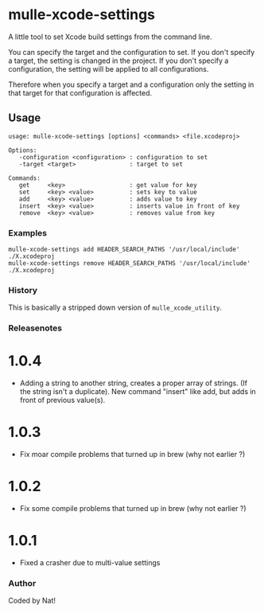 # mulle-xcode-settings

A little tool to set Xcode build settings from the command line.

You can specify the target and the configuration to set. If you don't
specify a target, the setting is changed in the project. If you don't
specify a configuration, the setting will be applied to all configurations.

Therefore when you specify a target and a configuration only the setting in
that target for that configuration is affected.

## Usage

```
usage: mulle-xcode-settings [options] <commands> <file.xcodeproj>

Options:
   -configuration <configuration> : configuration to set
   -target <target>               : target to set

Commands:
   get     <key>                  : get value for key
   set     <key> <value>          : sets key to value
   add     <key> <value>          : adds value to key
   insert  <key> <value>          : inserts value in front of key
   remove  <key> <value>          : removes value from key
```

### Examples

```console
mulle-xcode-settings add HEADER_SEARCH_PATHS '/usr/local/include' ./X.xcodeproj
mulle-xcode-settings remove HEADER_SEARCH_PATHS '/usr/local/include' ./X.xcodeproj
```


### History

This is basically a stripped down version of `mulle_xcode_utility`.

### Releasenotes

1.0.4
=====

* Adding a string to another string, creates a proper array of strings.
        (If the string isn't a duplicate).
        New command "insert" like add, but adds in front of previous value(s).

1.0.3
=====

* Fix moar compile problems that turned up in brew (why not earlier ?)

1.0.2
=====

* Fix some compile problems that turned up in brew (why not earlier ?)

1.0.1
=====

* Fixed a crasher due to multi-value settings


### Author

Coded by Nat!
